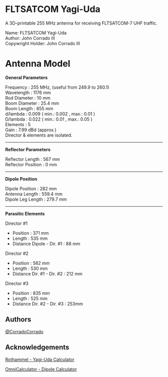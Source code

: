 
# FLTSATCOM Yagi-Uda
A 3D-printable 255 MHz antenna for receiving FLTSATCOM-7 UHF traffic. 

Name: FLTSATCOM Yagi-Uda \
Author: John Corrado III \
Copywright Holder: John Corrado III 
# Antenna Model 

**General Parameters**

Frequency     :  255  MHz, (useful from 249.9 to 260.1) \
Wavelength    :  1176  mm \
Rod Diameter  :  10  mm \
Boom Diameter :  25.4  mm \
Boom Length   :  855  mm \
d/lambda      :  0.009    ( min.: 0.002 , max.: 0.01 ) \
D/lambda      :  0.022    ( min.: 0.01 , max.: 0.05 ) \
Elements      :  5 \
Gain          :  7.99 dBd (approx.) \
Director & elements are isolated. 

---

**Reflector Parameters**

Reflector Length   : 567 mm \
Reflector Position :  0 mm

---

**Dipole Position**

Dipole Position    : 282 mm \
Antenna Length     : 559.4 mm \
Dipole Leg Length  : 279.7 mm

---

**Parasitic Elements**

Director  #1 
- Position : 371 mm 
- Length : 535 mm
- Distance Dipole - Dir. #1 : 88 mm 

Director #2 
- Position : 582 mm 
- Length : 530 mm
- Distance Dir. #1  - Dir. #2 : 212 mm 

Director #3 
- Position : 835 mm
- Length : 525 mm
- Distance Dir. #2 - Dir. #3 : 253mm



## Authors

[@CorradoCorrado](https://github.com/CorradoCorrado)



## Acknowledgements

[Rothammel - Yagi-Uda Calculator](https://www.changpuak.ch/electronics/yagi_uda_antenna.php)


[OmniCalculator - Dipole Calculator](https://www.omnicalculator.com/physics/dipole)

